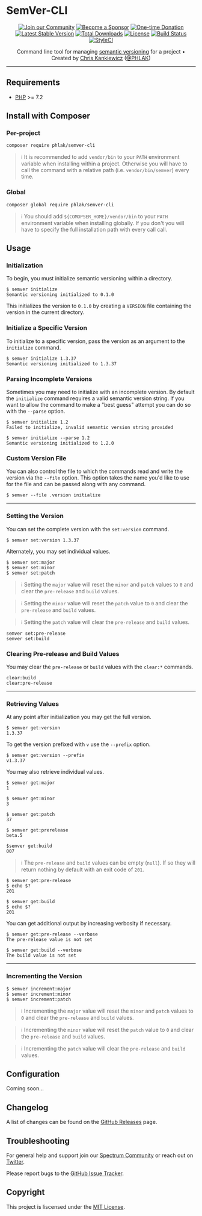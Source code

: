 SemVer-CLI
==========

<p align="center">
    <a href="https://spectrum.chat/phlaknet"><img src="https://img.shields.io/badge/Join_the-Community-7b16ff.svg?style=for-the-badge" alt="Join our Community"></a>
    <a href="https://github.com/users/PHLAK/sponsorship"><img src="https://img.shields.io/badge/Become_a-Sponsor-cc4195.svg?style=for-the-badge" alt="Become a Sponsor"></a>
    <a href="https://paypal.me/ChrisKankiewicz"><img src="https://img.shields.io/badge/Make_a-Donation-006bb6.svg?style=for-the-badge" alt="One-time Donation"></a>
    <br>
    <a href="https://packagist.org/packages/PHLAK/SemVer-CLI"><img src="https://img.shields.io/packagist/v/PHLAK/SemVer-CLI.svg?style=flat-square" alt="Latest Stable Version"></a>
    <a href="https://packagist.org/packages/PHLAK/SemVer-CLI"><img src="https://img.shields.io/packagist/dt/PHLAK/SemVer-CLI.svg?style=flat-square" alt="Total Downloads"></a>
    <a href="https://packagist.org/packages/PHLAK/SemVer-CLI"><img src="https://img.shields.io/packagist/l/PHLAK/SemVer-CLI.svg?style=flat-square" alt="License"></a>
    <a href="https://travis-ci.org/PHLAK/SemVer-CLI"><img src="https://img.shields.io/travis/PHLAK/SemVer-CLI.svg?style=flat-square" alt="Build Status"></a>
    <a href="https://styleci.io/repos/61960030"><img src="https://styleci.io/repos/61960030/shield?branch=master&style=flat-square" alt="StyleCI"></a>
</p>

<p align="center">
    Command line tool for managing <a href="http://semver.org">semantic versioning</a> for a project • Created by <a href="https://www.ChrisKankiewicz.com">Chris Kankiewicz</a> (<a href="https://twitter.com/PHLAK">@PHLAK</a>)
</p>

---

Requirements
------------

  - [PHP](https://php.net) >= 7.2

Install with Composer
---------------------

### Per-project

    composer require phlak/semver-cli

> ℹ️ It is recommended to add `vendor/bin` to your `PATH` environment variable
> when installing within a project. Otherwise you will have to call the command 
> with a relative path (i.e. `vendor/bin/semver`) every time.

### Global

    composer global require phlak/semver-cli

> ℹ️ You should add `${COMOPSER_HOME}/vendor/bin` to your `PATH` environment
> variable when installing globally. If you don't you will have to specify the 
> full installation path with every call call.

Usage
-----

### Initialization

To begin, you must initialize semantic versioning within a directory.

    $ semver initialize
    Semantic versioning initialized to 0.1.0

This initializes the version to `0.1.0` by creating a `VERSION` file containing the version in the current directory. 

### Initialize a Specific Version

To initialize to a specific version, pass the version as an argument to the `initialize` command.

    $ semver initialize 1.3.37
    Semantic versioning initialized to 1.3.37

### Parsing Incomplete Versions

Sometimes you may need to initialize with an incomplete version. By default the `initialize` command requires a valid semantic version string. If you want to allow the command to make a "best guess" attempt you can do so with the `--parse` option.

    $ semver initialize 1.2
    Failed to initialize, invalid semantic version string provided

    $ semver initialize --parse 1.2
    Semantic versioning initialized to 1.2.0

### Custom Version File

You can also control the file to which the commands read and write the version via the `--file` option. This option takes the name you'd like to use for the file and can be passed along with any command.

    $ semver --file .version initialize

---

### Setting the Version

You can set the complete version with the `set:version` command.

    $ semver set:version 1.3.37

Alternately, you may set individual values.

    $ semver set:major
    $ semver set:minor
    $ semver set:patch

> ℹ️ Setting the `major` value will reset the `minor` and `patch` values to `0` and clear the `pre-release` and `build` values.

> ℹ️ Setting the `minor` value will reset the `patch` value to `0` and clear the `pre-release` and `build` values.

> ℹ️ Setting the `patch` value will clear the `pre-release` and `build` values.

    semver set:pre-release
    semver set:build

### Clearing Pre-release and Build Values

You may clear the `pre-release` or `build` values with the `clear:*` commands.

    clear:build
    clear:pre-release

---

### Retrieving Values

At any point after initialization you may get the full version.

    $ semver get:version
    1.3.37

To get the version prefixed with `v` use the `--prefix` option.
    
    $ semver get:version --prefix
    v1.3.37

You may also retrieve individual values.

    $ semver get:major
    1

    $ semver get:minor
    3

    $ semver get:patch
    37

    $ semver get:prerelease
    beta.5

    $semver get:build
    007

> ℹ️ The `pre-release` and `build` values can be empty (`null`). If so they will return nothing by default with an exit code of `201`. 

    $ semver get:pre-release
    $ echo $?
    201

    $ semver get:build
    $ echo $?
    201

You can get additional output by increasing verbosity if necessary.

    $ semver get:pre-release --verbose
    The pre-release value is not set

    $ semver get:build --verbose
    The build value is not set

---

### Incrementing the Version

    $ semver increment:major
    $ semver increment:minor
    $ semver increment:patch

> ℹ️ Incrementing the `major` value will reset the `minor` and `patch` values to `0` and clear the `pre-release` and `build` values.

> ℹ️ Incrementing the `minor` value will reset the `patch` value to `0` and clear the `pre-release` and `build` values.

> ℹ️ Incrementing the `patch` value will clear the `pre-release` and `build` values.

Configuration
-------------

Coming soon...

Changelog
---------

A list of changes can be found on the [GitHub Releases](https://github.com/PHLAK/SemVer-CLI/releases) page.


Troubleshooting
---------------

For general help and support join our [Spectrum Community](https://spectrum.chat/directory-lister) or reach out on [Twitter](https://twitter.com/DirectoryLister).

Please report bugs to the [GitHub Issue Tracker](https://github.com/PHLAK/SemVer-CLI/issues).

Copyright
---------

This project is liscensed under the [MIT License](https://github.com/PHLAK/SemVer-CLI/blob/master/LICENSE).
